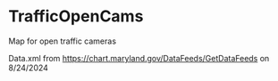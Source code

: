 # TrafficOpenCams
Map for open traffic cameras

Data.xml from https://chart.maryland.gov/DataFeeds/GetDataFeeds on 8/24/2024

